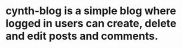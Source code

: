 # cynth-blog is a  simple blog where logged in users can create, delete and edit posts and comments.

